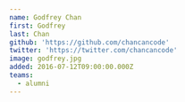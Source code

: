 ```yaml
---
name: Godfrey Chan
first: Godfrey
last: Chan
github: 'https://github.com/chancancode'
twitter: 'https://twitter.com/chancancode'
image: godfrey.jpg
added: 2016-07-12T09:00:00.000Z
teams:
  - alumni
---
```

